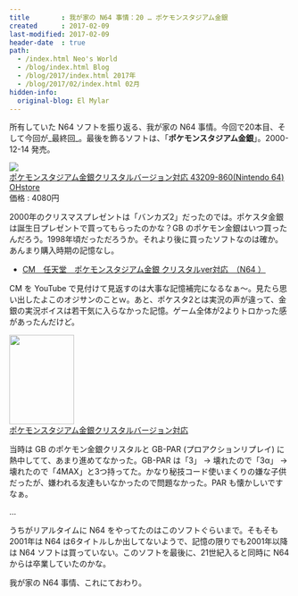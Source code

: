 ```yaml
---
title        : 我が家の N64 事情：20 … ポケモンスタジアム金銀
created      : 2017-02-09
last-modified: 2017-02-09
header-date  : true
path:
  - /index.html Neo's World
  - /blog/index.html Blog
  - /blog/2017/index.html 2017年
  - /blog/2017/02/index.html 02月
hidden-info:
  original-blog: El Mylar
---
```


所有していた N64 ソフトを振り返る、我が家の N64 事情。今回で20本目、そして今回が_最終回_。最後を飾るソフトは、「__ポケモンスタジアム金銀__」。2000-12-14 発売。

<div class="ad-rakuten">
  <div class="ad-rakuten-image">
    <a href="https://hb.afl.rakuten.co.jp/hgc/g00t9362.waxyc412.g00t9362.waxyd604/?pc=https%3A%2F%2Fitem.rakuten.co.jp%2Fohstore%2F2bbbbityxq%2F&amp;m=http%3A%2F%2Fm.rakuten.co.jp%2Fohstore%2Fi%2F10003092%2F">
      <img src="https://thumbnail.image.rakuten.co.jp/@0_mall/ohstore/cabinet/0006/2bbbbityxq_0.jpg?_ex=128x128">
    </a>
  </div>
  <div class="ad-rakuten-info">
    <div class="ad-rakuten-title">
      <a href="https://hb.afl.rakuten.co.jp/hgc/g00t9362.waxyc412.g00t9362.waxyd604/?pc=https%3A%2F%2Fitem.rakuten.co.jp%2Fohstore%2F2bbbbityxq%2F&amp;m=http%3A%2F%2Fm.rakuten.co.jp%2Fohstore%2Fi%2F10003092%2F">ポケモンスタジアム金銀クリスタルバージョン対応 43209-860(Nintendo 64)</a>
    </div>
    <div class="ad-rakuten-shop">
      <a href="https://hb.afl.rakuten.co.jp/hgc/g00t9362.waxyc412.g00t9362.waxyd604/?pc=https%3A%2F%2Fwww.rakuten.co.jp%2Fohstore%2F&amp;m=http%3A%2F%2Fm.rakuten.co.jp%2Fohstore%2F">OHstore</a>
    </div>
    <div class="ad-rakuten-price">価格 : 4080円</div>
  </div>
</div>

2000年のクリスマスプレゼントは「バンカズ2」だったのでは。ポケスタ金銀は誕生日プレゼントで買ってもらったのかな？GB のポケモン金銀はいつ買ったんだろう。1998年頃だっただろうか。それより後に買ったソフトなのは確か。あんまり購入時期の記憶なし。

- [CM　任天堂　ポケモンスタジアム金銀 クリスタルver対応　（N64 ）](https://youtube.com/watch?v=GcPOlBDUpfA)

CM を YouTube で見付けて見返すのは大事な記憶補完になるなぁ～。見たら思い出したよこのオジサンのことｗ。あと、ポケスタ2とは実況の声が違って、金銀の実況ボイスは若干気に入らなかった記憶。ゲーム全体が2よりトロかった感があったんだけど。

<div class="ad-amazon">
  <div class="ad-amazon-image">
    <a href="https://www.amazon.co.jp/dp/B0000645MT?tag=neos21-22&amp;linkCode=osi&amp;th=1&amp;psc=1">
      <img src="https://m.media-amazon.com/images/I/618CD3TPD7L._SL160_.jpg" width="116" height="160">
    </a>
  </div>
  <div class="ad-amazon-info">
    <div class="ad-amazon-title">
      <a href="https://www.amazon.co.jp/dp/B0000645MT?tag=neos21-22&amp;linkCode=osi&amp;th=1&amp;psc=1">ポケモンスタジアム金銀クリスタルバージョン対応</a>
    </div>
  </div>
</div>

当時は GB のポケモン金銀クリスタルと GB-PAR (プロアクションリプレイ) に熱中してて、あまり進めてなかった。GB-PAR は「3」 → 壊れたので「3α」 → 壊れたので「4MAX」と3つ持ってた。かなり秘技コード使いまくりの嫌な子供だったが、嫌われる友達もいなかったので問題なかった。PAR も懐かしいですなぁ。

…

うちがリアルタイムに N64 をやってたのはこのソフトぐらいまで。そもそも2001年は N64 は6タイトルしか出してないようで、記憶の限りでも2001年以降は N64 ソフトは買っていない。このソフトを最後に、21世紀入ると同時に N64 からは卒業していたのかな。

我が家の N64 事情、これにておわり。
